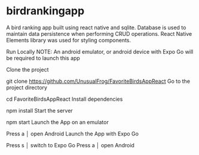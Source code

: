 # birdrankingapp
A bird ranking app built using react native and sqlite. Database is used to maintain data persistence when performing CRUD operations.
React Native Elements library was used for styling components.

Run Locally
NOTE: An android emulator, or android device with Expo Go will be required to launch this app

Clone the project

  git clone https://github.com/UnusualFrog/FavoriteBirdsAppReact
Go to the project directory

  cd FavoriteBirdsAppReact
Install dependencies

  npm install
Start the server

  npm start
Launch the App on an emulator

  Press a │ open Android
Launch the App with Expo Go

  Press s │ switch to Expo Go
  Press a │ open Android


